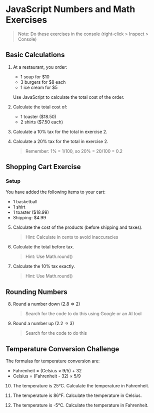 # JavaScript Numbers and Math Exercises

> Note: Do these exercises in the console (right-click > Inspect > Console)

## Basic Calculations

1. At a restaurant, you order:
   - 1 soup for $10
   - 3 burgers for $8 each
   - 1 ice cream for $5
   
   Use JavaScript to calculate the total cost of the order.

2. Calculate the total cost of:
   - 1 toaster ($18.50)
   - 2 shirts ($7.50 each)

3. Calculate a 10% tax for the total in exercise 2.

4. Calculate a 20% tax for the total in exercise 2.
   > Remember: 1% = 1/100, so 20% = 20/100 = 0.2

## Shopping Cart Exercise

### Setup
You have added the following items to your cart:
- 1 basketball
- 1 shirt
- 1 toaster ($18.99)
- Shipping: $4.99

5. Calculate the cost of the products (before shipping and taxes).
   > Hint: Calculate in cents to avoid inaccuracies

6. Calculate the total before tax.
   > Hint: Use Math.round()

7. Calculate the 10% tax exactly.
   > Hint: Use Math.round()



## Rounding Numbers

8. Round a number down (2.8 => 2)
   > Search for the code to do this using Google or an AI tool

9. Round a number up (2.2 => 3)
    > Search for the code to do this

## Temperature Conversion Challenge

The formulas for temperature conversion are:
- Fahrenheit = (Celsius × 9/5) + 32
- Celsius = (Fahrenheit - 32) × 5/9

10. The temperature is 25°C. Calculate the temperature in Fahrenheit.

11. The temperature is 86°F. Calculate the temperature in Celsius.

12. The temperature is -5°C. Calculate the temperature in Fahrenheit.

